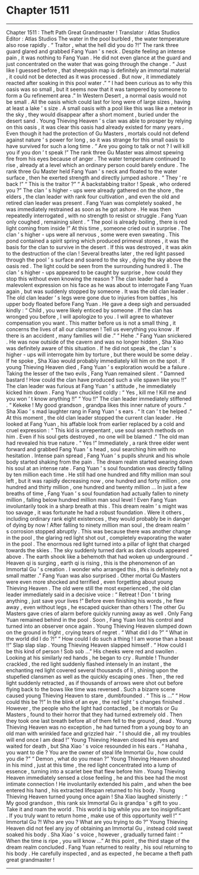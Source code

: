 
# Chapter 1511


---

Chapter 1511 : Theft Path Great Grandmaster !
Translator :
Atlas Studios
Editor :
Atlas Studios
The water in the pool burbled , the water temperature also rose rapidly .
“ Traitor , what the hell did you do ?!” The rank three guard glared and grabbed Fang Yuan ’ s neck .
Despite feeling an intense pain , it was nothing to Fang Yuan .
He did not even glance at the guard and just concentrated on the water that was going through the change .
“ Just like I guessed before , that sheepskin map is definitely an immortal material , it could not be detected as it was processed . But now , it immediately reacted after soaking in this pool water .”
“ I had been curious as to why this oasis was so small , but it seems now that it was tampered by someone to form a Gu refinement area .”
In Western Desert , a normal oasis would not be small . All the oasis which could last for long were of large sizes , having at least a lake ’ s size .
A small oasis with a pool like this was like a meteor in the sky , they would disappear after a short moment , buried under the desert sand .
Young Thieving Heaven ’ s clan was able to prosper by relying on this oasis , it was clear this oasis had already existed for many years . Even though it had the protection of Gu Masters , mortals could not defend against nature ’ s power for long , so it was strange for this small oasis to have survived for such a long time .
“ Are you going to talk or not ? I will kill you if you don ’ t speak !” The rank three Gu Master was almost spewing fire from his eyes because of anger .
The water temperature continued to rise , already at a level which an ordinary person could barely endure .
The rank three Gu Master held Fang Yuan ’ s neck and floated to the water surface , then he exerted strength and directly jumped ashore .
“ They ’ re back !”
“ This is the traitor ?”
“ A backstabbing traitor ! Speak , who ordered you ?”
The clan ’ s higher - ups were already gathered on the shore , the elders , the clan leader with rank four cultivation , and even the old and retired clan leader was present .
Fang Yuan was completely soaked , he was immediately restrained as soon as he got ashore . He was then repeatedly interrogated , with no strength to resist or struggle .
Fang Yuan only coughed , remaining silent .
“ The pool is already boiling , there is red light coming from inside !” At this time , someone cried out in surprise .
The clan ’ s higher - ups were all nervous , some were even sweating .
This pond contained a spirit spring which produced primeval stones , it was the basis for the clan to survive in the desert . If this was destroyed , it was akin to the destruction of the clan !
Several breaths later , the red light passed through the pool ’ s surface and soared to the sky , dying the sky above the oasis red . The light could be seen from the surrounding hundred li .
The clan ’ s higher - ups appeared to be caught by surprise , how could they stop this without even knowing the reason ?
The clan leader had a malevolent expression on his face as he was about to interrogate Fang Yuan again , but was suddenly stopped by someone .
It was the old clan leader .
The old clan leader ’ s legs were gone due to injuries from battles , his upper body floated before Fang Yuan .
He gave a deep sigh and persuaded kindly : “ Child , you were likely enticed by someone . If the clan has wronged you before , I will apologize to you . I will agree to whatever compensation you want . This matter before us is not a small thing , it concerns the lives of all our clansmen ! Tell us everything you know . If there is an accident , many families will die .”
“ Hehe .” Fang Yuan snickered .
He was now outside of the cavern and was no longer hidden , Sha Xiao was definitely aware of this situation .
If he did not speak , the clan ’ s higher - ups will interrogate him by torture , but there would be some delay . If he spoke , Sha Xiao would probably immediately kill him on the spot .
If young Thieving Heaven died , Fang Yuan ’ s exploration would be a failure .
Taking the lesser of the two evils , Fang Yuan remained silent .
“ Damned bastard ! How could the clan have produced such a vile spawn like you !!” The clan leader was furious at Fang Yuan ’ s attitude , he immediately kicked him down .
Fang Yuan chuckled coldly : “ Yes , kill me ! Kill me and you won ’ t know anything !!”
“ You !!” The clan leader immediately stiffened .
“ Kekeke ! My good grandson , grandpa likes this inner nature of yours .” Sha Xiao ’ s mad laughter rang in Fang Yuan ’ s ears .
“ It can ’ t be helped .” At this moment , the old clan leader stopped the current clan leader . He looked at Fang Yuan , his affable look from earlier replaced by a cold and cruel expression : “ This kid is unrepentant , use soul search methods on him . Even if his soul gets destroyed , no one will be blamed .”
The old man had revealed his true nature .
“ Yes !” Immediately , a rank three elder went forward and grabbed Fang Yuan ’ s head , soul searching him with no hesitation .
Intense pain spread , Fang Yuan ’ s pupils shrunk and his whole body started shaking from the pain .
The dream realm started wearing down his soul at an intense rate .
Fang Yuan ’ s soul foundation was directly falling by ten million each time .
He still had one hundred and fifty million man soul left , but it was rapidly decreasing now , one hundred and forty million , one hundred and thirty million , one hundred and twenty million …
In just a few breaths of time , Fang Yuan ’ s soul foundation had actually fallen to ninety million , falling below hundred million man soul level !
Even Fang Yuan involuntarily took in a sharp breath at this .
This dream realm ’ s might was too savage , it was fortunate he had a robust foundation . Were it others , including ordinary rank eight existences , they would probably be in danger of dying by now !
After falling to ninety million man soul , the dream realm ’ s corrosion stopped abruptly .
This was because there was another change in the pool , the glaring red light shot out , completely evaporating the water in the pool . The enormous red light turned into a pillar of light that charged towards the skies .
The sky suddenly turned dark as dark clouds appeared above .
The earth shook like a behemoth that had woken up underground .
“ Heaven qi is surging , earth qi is rising , this is the phenomenon of an Immortal Gu ’ s creation . I wonder who arranged this , this is definitely not a small matter .” Fang Yuan was also surprised .
Other mortal Gu Masters were even more shocked and terrified , even forgetting about young Thieving Heaven .
The old were still the most experienced , the old clan leader immediately said in a decisive voice : “ Retreat ! Don ’ t bring anything , just save your lives !”
Before even finishing his words , he flew away , even without legs , he escaped quicker than others !
The other Gu Masters gave cries of alarm before quickly running away as well .
Only Fang Yuan remained behind in the pool .
Soon , Fang Yuan lost his control and turned into an observer once again .
Young Thieving Heaven slumped down on the ground in fright , crying tears of regret .
“ What did I do ?”
“ What in the world did I do ?!”
“ How could I do such a thing ! I am worse than a beast !!”
Slap slap slap .
Young Thieving Heaven slapped himself .
“ How could I be this kind of person ! Sob sob …” His cheeks were red and swollen . Looking at his similarly red hands , he began to cry .
Rumble !
Thunder crackled , the red light suddenly flashed intensely
In an instant , the enchanting red light covered several thousands of li , shining upon the stupefied clansmen as well as the quickly escaping ones .
Then , the red light suddenly retracted , as if thousands of arrows were shot out before flying back to the bows like time was reversed .
Such a bizarre scene caused young Thieving Heaven to stare , dumbfounded .
“ This is …”
“ How could this be ?!”
In the blink of an eye , the red light ’ s changes finished . However , the people who the light had contacted , be it mortals or Gu Masters , found to their horror that they had turned extremely old .
Then they took one last breath before all of them fell to the ground , dead .
Young Thieving Heaven was no exception , he had turned from a young boy to an old man with wrinkled face and grizzled hair .
“ I should die , all my troubles will end once I am dead !” Young Thieving Heaven closed his eyes and waited for death , but Sha Xiao ’ s voice resounded in his ears .
“ Hahaha , you want to die ? You are the owner of steal life Immortal Gu , how could you die ?”
“ Demon , what do you mean ?”
Young Thieving Heaven shouted in his mind , just at this time , the red light concentrated into a lump of essence , turning into a scarlet bee that flew before him .
Young Thieving Heaven immediately sensed a close feeling , he and this bee had the most intimate connection !
He involuntarily extended his palm , and when the bee entered his hand , his extracted lifespan returned to his body .
Young Thieving Heaven turned young once again !
Sha Xiao laughed sinisterly : “ My good grandson , this rank six Immortal Gu is grandpa ’ s gift to you . Take it and roam the world . This world is big while you are too insignificant . If you truly want to return home , make use of this opportunity well !”
“ Immortal Gu ?! Who are you ? What are you trying to do ?” Young Thieving Heaven did not feel any joy of obtaining an Immortal Gu , instead cold sweat soaked his body .
Sha Xiao ’ s voice , however , gradually turned faint : “ When the time is ripe , you will know …”
At this point , the third stage of the dream realm concluded .
Fang Yuan returned to reality , his soul returning to his body .
He carefully inspected , and as expected , he became a theft path great grandmaster !

---

